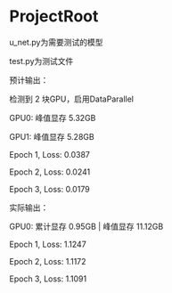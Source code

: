# ProjectRoot

u_net.py为需要测试的模型

test.py为测试文件

预计输出：

检测到 2 块GPU，启用DataParallel

GPU0: 峰值显存 5.32GB

GPU1: 峰值显存 5.28GB

Epoch 1, Loss: 0.0387

Epoch 2, Loss: 0.0241

Epoch 3, Loss: 0.0179

实际输出：

GPU0: 累计显存 0.95GB | 峰值显存 11.12GB

Epoch 1, Loss: 1.1247

Epoch 2, Loss: 1.1172

Epoch 3, Loss: 1.1091
